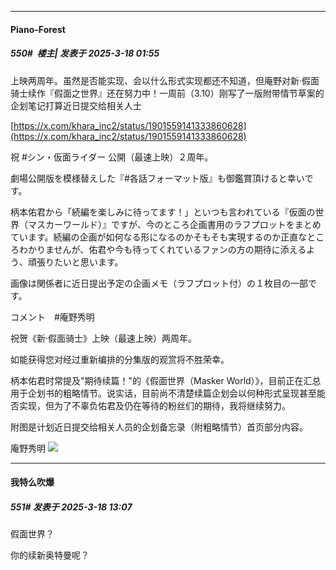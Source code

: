 ﻿
*****

####  Piano-Forest  
##### 550#         楼主| 发表于 2025-3-18 01:55

上映两周年。虽然是否能实现、会以什么形式实现都还不知道，但庵野对新·假面骑士续作『假面之世界』还在努力中！一周前（3.10）刚写了一版附带情节草案的企划笔记打算近日提交给相关人士 ​​​

[https://x.com/khara_inc2/status/1901559141333860628](https://x.com/khara_inc2/status/1901559141333860628)

祝 #シン・仮面ライダー 公開（最速上映）２周年。

劇場公開版を模様替えした『#各話フォーマット版』も御鑑賞頂けると幸いです。

柄本佑君から「続編を楽しみに待ってます！」といつも言われている『仮面の世界（マスカーワールド）』ですが、今のところ企画書用のラフプロットをまとめています。続編の企画が如何なる形になるのかそもそも実現するのか正直なところわかりませんが、佑君や今も待ってくれているファンの方の期待に添えるよう、頑張りたいと思います。

画像は関係者に近日提出予定の企画メモ（ラフプロット付）の１枚目の一部です。

コメント　#庵野秀明

祝贺《新·假面骑士》上映（最速上映）两周年。

如能获得您对经过重新编排的分集版的观赏将不胜荣幸。

柄本佑君时常提及"期待续篇！"的《假面世界（Masker World）》，目前正在汇总用于企划书的粗略情节。说实话，目前尚不清楚续篇企划会以何种形式呈现甚至能否实现，但为了不辜负佑君及仍在等待的粉丝们的期待，我将继续努力。

附图是计划近日提交给相关人员的企划备忘录（附粗略情节）首页部分内容。

庵野秀明
<img src="https://p.sda1.dev/22/12aff6fc0e0d73ad38e0efb8b76c9ccc/20250317_193736.jpg" referrerpolicy="no-referrer">


*****

####  我特么吹爆  
##### 551#       发表于 2025-3-18 13:07

假面世界？

你的续新奥特曼呢？

